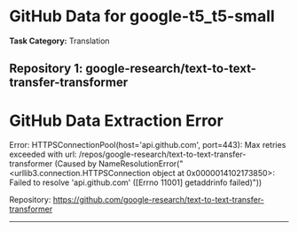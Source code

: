 # GitHub Data for google-t5_t5-small

**Task Category:** Translation

## Repository 1: google-research/text-to-text-transfer-transformer

# GitHub Data Extraction Error

Error: HTTPSConnectionPool(host='api.github.com', port=443): Max retries exceeded with url: /repos/google-research/text-to-text-transfer-transformer (Caused by NameResolutionError("<urllib3.connection.HTTPSConnection object at 0x0000014102173850>: Failed to resolve 'api.github.com' ([Errno 11001] getaddrinfo failed)"))

Repository: https://github.com/google-research/text-to-text-transfer-transformer

---

